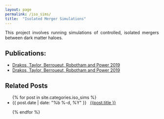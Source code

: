 ```yaml
---
layout: page
permalink: /iso_sims/
title:  "Isolated Merger Simulations"
---
```



<p style="text-align:justify">
This project involves running simulations of controlled, isolated mergers between dark matter haloes.
</p>

<h2> Publications: </h2>
<ul>
<li> <a href="https://ui.adsabs.harvard.edu/abs/2019MNRAS.487..993D/abstract">Drakos, Taylor, Berroueut, Robotham and Power 2019</a> </li>
<li> <a href="https://ui.adsabs.harvard.edu/abs/2019MNRAS.487.1008D/abstract">Drakos, Taylor, Berroueut, Robotham and Power 2019</a> </li>
</ul>


<h2 class="page-heading">Related Posts</h2>

<ul class="post-list">
  {% for post in site.categories.iso_sims %}

  <li>
    <span>{{ post.date | date: "%b %-d, %Y" }}</span> &nbsp; <a href="{{ post.url | prepend: site.baseurl }}">{{post.title }}</a>
  </li>

  {% endfor %}
</ul>
